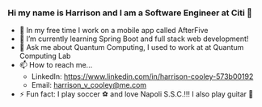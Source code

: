 ### Hi my name is Harrison and I am a Software Engineer at Citi 👋

- 🔭 In my free time I work on a mobile app called AfterFive
- 🌱 I’m currently learning Spring Boot and full stack web development!
- 💬 Ask me about Quantum Computing, I used to work at at Quantum Computing Lab
- 📫 How to reach me... 
  - LinkedIn: https://www.linkedin.com/in/harrison-cooley-573b00192
  - Email: harrison_v_cooley@me.com
- ⚡ Fun fact: I play soccer ⚽️ and love Napoli S.S.C.!!! I also play guitar 🎸

<!--
**hvcooley/hvcooley** is a ✨ _special_ ✨ repository because its `README.md` (this file) appears on your GitHub profile.

Here are some ideas to get you started:

- 🔭 I’m currently working on ...
- 🌱 I’m currently learning ...
- 👯 I’m looking to collaborate on ...
- 🤔 I’m looking for help with ...
- 💬 Ask me about ...
- 📫 How to reach me: ...
- 😄 Pronouns: ...
- ⚡ Fun fact: ...
-->

